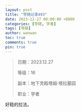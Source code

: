 ```yaml
---
layout: post
title: "导随记录493"
date: 2023-12-27 00:00:00 +0800
categories: [导随, 学者]
tags: [导随]
author: wanwan
toc: true
comments: true
pin: true
---
```

> 日期：2023.12.27
>
> 等级：16
>
> 副本：地下灵殿塔姆·塔拉墓园
>
> 职业：学者

好稳的拉法。